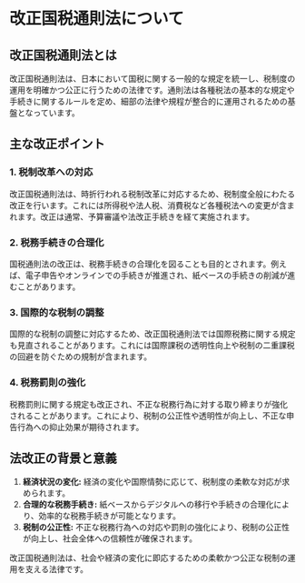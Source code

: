 # 改正国税通則法について

## 改正国税通則法とは

改正国税通則法は、日本において国税に関する一般的な規定を統一し、税制度の運用を明確かつ公正に行うための法律です。通則法は各種税法の基本的な規定や手続きに関するルールを定め、細部の法律や規程が整合的に運用されるための基盤となっています。

## 主な改正ポイント

### 1. 税制改革への対応

改正国税通則法は、時折行われる税制改革に対応するため、税制度全般にわたる改正を行います。これには所得税や法人税、消費税など各種税法への変更が含まれます。改正は通常、予算審議や法改正手続きを経て実施されます。

### 2. 税務手続きの合理化

国税通則法の改正は、税務手続きの合理化を図ることも目的とされます。例えば、電子申告やオンラインでの手続きが推進され、紙ベースの手続きの削減が進むことがあります。

### 3. 国際的な税制の調整

国際的な税制の調整に対応するため、改正国税通則法では国際税務に関する規定も見直されることがあります。これには国際課税の透明性向上や税制の二重課税の回避を防ぐための規制が含まれます。

### 4. 税務罰則の強化

税務罰則に関する規定も改正され、不正な税務行為に対する取り締まりが強化されることがあります。これにより、税制の公正性や透明性が向上し、不正な申告行為への抑止効果が期待されます。

## 法改正の背景と意義

1. **経済状況の変化:** 経済の変化や国際情勢に応じて、税制度の柔軟な対応が求められます。
2. **合理的な税務手続き:** 紙ベースからデジタルへの移行や手続きの合理化により、効率的な税務手続きが可能となります。
3. **税制の公正性:** 不正な税務行為への対応や罰則の強化により、税制の公正性が向上し、社会全体への信頼性が確保されます。

改正国税通則法は、社会や経済の変化に即応するための柔軟かつ公正な税制の運用を支える法律です。
